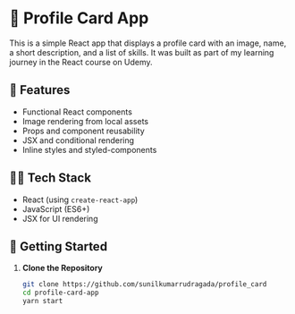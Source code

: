 # 🌟 Profile Card App

This is a simple React app that displays a profile card with an image, name, a short description, and a list of skills. It was built as part of my learning journey in the React course on Udemy.

## 📌 Features

- Functional React components
- Image rendering from local assets
- Props and component reusability
- JSX and conditional rendering
- Inline styles and styled-components

## 🧑‍💻 Tech Stack

- React (using `create-react-app`)
- JavaScript (ES6+)
- JSX for UI rendering

## 🚀 Getting Started

1. **Clone the Repository**
   ```bash
   git clone https://github.com/sunilkumarrudragada/profile_card
   cd profile-card-app
   yarn start
